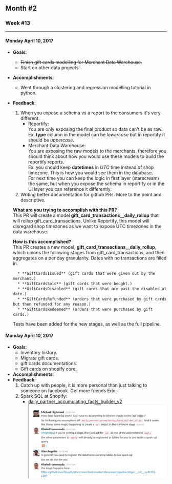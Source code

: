 ## Month #2
### Week #13
- - -
#### Monday April 10, 2017
* **Goals**:
	* ~~Finish gift cards modelling for Merchant Data Warehouse.~~
	* Start on other data projects.
* **Accomplishments**:
	* Went through a clustering and regression modelling tutorial in python.
* **Feedback**:
	1. When you expose a schema vs a report to the consumers it's very different.  
		* Reportify:  
    		You are only exposing the final product so data can't be as raw.  
            Ex. **type** column in the model can be *lowercase* but in reportify it should be *uppercase*. 
		* Merchant Data Warehouse:  
			You are exposing the raw models to the merchants, therefore you should think about how you would use these models to build the reportify reports.  
            Ex. you should keep **datetimes** in *UTC* time instead of shop timezone. This is how you would see them in the database.  
	For next time you can keep the logic in first layer (starscream) the same, but when you expose the schema in reportify or in the UI layer you can reference it differently.
	2. Writing better documentation for github PRs. More to the point and descriptive. 
 
	**What are you trying to accomplish with this PR?**  
	This PR will create a model **gift_card_transactions__daily_rollup** that will rollup gift_card_transactions. Unlike Reportify, this model will disregard shop timezones as we want to expose UTC timezones in the data warehouse.

	**How is this accomplished?**  
This PR creates a new model, **gift_card_transactions__daily_rollup**, which unions the following stages from gift_card_transactions, and then aggregates on a per day granularity. Dates with no transactions are filled in.

        * **GiftCardsIssued** (gift cards that were given out by the merchant.)
        * **GiftCardsSold** (gift cards that were bought.)
        * **GiftCardsDisabled** (gift cards that are past the disabled_at date.)
        * **GiftCardsRefunded** (orders that were purchased by gift cards but then refunded for any reason.)
        * **GiftCardsRedeemed** (orders that were purchased by gift cards.)

	Tests have been added for the new stages, as well as the full pipeline.
    
#### Monday April 10, 2017
* **Goals**:
	* Inventory history.
	* Migrate gift cards.
	* gift cards documentations.
	* Gift cards on shopify core.
* **Accomplishments**:
* **Feedback**:
	1. Catch up with people, it is more personal than just talking to someone on facebook. Get more friends Eric.
	2. Spark SQL at Shopify:
		* [daily_partner_accumulating_facts_builder_v2](https://github.com/Shopify/starscream/blob/master/shopify/facts/daily_partner_accumulating_facts_builder_v2.py#L62)  
		![alt text](https://raw.githubusercontent.com/ericxiao251/Notes/master/Journals/Spark%20SQL.png?token=AJTnLrZFqTHGpkPKz9iwK7lQE5XoQ_20ks5Y9ijBwA%3D%3D "Slack discussion")